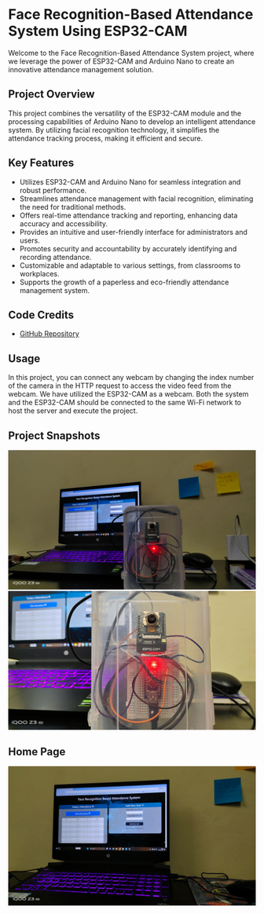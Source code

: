 # Face Recognition-Based Attendance System Using ESP32-CAM

Welcome to the Face Recognition-Based Attendance System project, where we leverage the power of ESP32-CAM and Arduino Nano to create an innovative attendance management solution.

## Project Overview

This project combines the versatility of the ESP32-CAM module and the processing capabilities of Arduino Nano to develop an intelligent attendance system. By utilizing facial recognition technology, it simplifies the attendance tracking process, making it efficient and secure.

## Key Features

- Utilizes ESP32-CAM and Arduino Nano for seamless integration and robust performance.
- Streamlines attendance management with facial recognition, eliminating the need for traditional methods.
- Offers real-time attendance tracking and reporting, enhancing data accuracy and accessibility.
- Provides an intuitive and user-friendly interface for administrators and users.
- Promotes security and accountability by accurately identifying and recording attendance.
- Customizable and adaptable to various settings, from classrooms to workplaces.
- Supports the growth of a paperless and eco-friendly attendance management system.

## Code Credits

- [GitHub Repository](https://github.com/sharmaji27)

## Usage

In this project, you can connect any webcam by changing the index number of the camera in the HTTP request to access the video feed from the webcam. We have utilized the ESP32-CAM as a webcam. Both the system and the ESP32-CAM should be connected to the same Wi-Fi network to host the server and execute the project.

## Project Snapshots

![Snapshot 1](./IMG_20230624_194937.jpg)
![Snapshot 2](./IMG_20230624_195222.jpg)

## Home Page

![Home Page](./IMG_20230624_195013.jpg)
